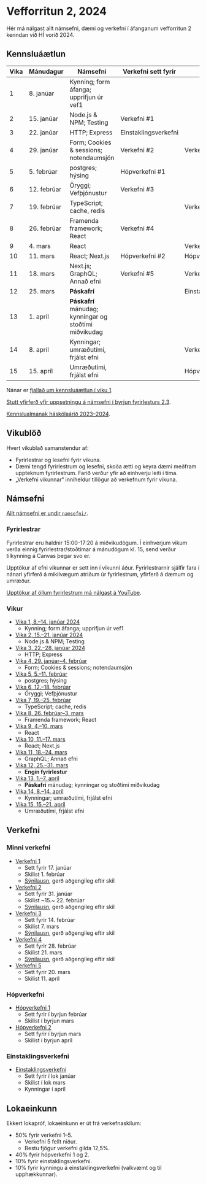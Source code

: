 # Vefforritun 2, 2024

Hér má nálgast allt námsefni, dæmi og verkefni í áfanganum vefforritun 2 kenndan við HÍ vorið 2024.

## Kennsluáætlun

| Vika | Mánudagur   | Námsefni                                               | Verkefni sett fyrir  | Skil                 |
| ---- | ----------- | ------------------------------------------------------ | -------------------- | -------------------- |
| 1    | 8. janúar   | Kynning; form áfanga; upprifjun úr vef1                |                      |                      |
| 2    | 15. janúar  | Node.js & NPM; Testing                                 | Verkefni #1          |                      |
| 3    | 22. janúar  | HTTP; Express                                          | Einstaklingsverkefni |                      |
| 4    | 29. janúar  | Form; Cookies & sessions; notendaumsjón                | Verkefni #2          | Verkefni #1          |
| 5    | 5. febrúar  | postgres; hýsing                                       | Hópverkefni #1       |                      |
| 6    | 12. febrúar | Öryggi; Vefþjónustur                                   | Verkefni #3          |                      |
| 7    | 19. febrúar | TypeScript; cache, redis                               |                      | Verkefni #2          |
| 8    | 26. febrúar | Framenda framework; React                              | Verkefni #4          |                      |
| 9    | 4. mars     | React                                                  |                      | Verkefni #3          |
| 10   | 11. mars    | React; Next.js                                         | Hópverkefni #2       | Hópverkefni #1       |
| 11   | 18. mars    | Next.js; GraphQL; Annað efni                           | Verkefni #5          | Verkefni #4          |
| 12   | 25. mars    | **Páskafrí**                                           |                      | Einstaklingsverkefni |
| 13   | 1. apríl    | **Páskafrí** mánudag; kynningar og stoðtími miðvikudag |                      |                      |
| 14   | 8. apríl    | Kynningar; umræðutími, frjálst efni                    |                      | Verkefni #5          |
| 15   | 15. apríl   | Umræðutími, frjálst efni                               |                      | Hópverkefni #2       |

Nánar er [fjallað um kennsluáætlun í viku 1](vikur/vika-01.md).

[Stutt yfirferð yfir uppsetningu á námsefni í byrjun fyrirlesturs 2.3](https://www.youtube.com/watch?v=FkYxDExWSSU).

[Kennslualmanak háskólaárið 2023–2024](https://ugla.hi.is/kennsluskra/index.php?tab=skoli&chapter=content&id=49140).

## Vikublöð

Hvert vikublað samanstendur af:

- Fyrirlestrar og lesefni fyrir vikuna.
- Dæmi tengd fyrirlestrum og lesefni, skoða ætti og keyra dæmi meðfram uppteknum fyrirlestrum. Farið verður yfir að einhverju leiti í tíma.
- „Verkefni vikunnar“ inniheldur tillögur að verkefnum fyrir vikuna.

## Námsefni

[Allt námsefni er undir `namsefni/`](/namsefni).

### Fyrirlestrar

Fyrirlestrar eru haldnir 15:00-17:20 á miðvikudögum. Í einhverjum vikum verða einnig fyrirlestrar/stoðtímar á mánudögum kl. 15, send verður tilkynning á Canvas þegar svo er.

Upptökur af efni vikunnar er sett inn í vikunni áður. Fyrirlestrarnir sjálfir fara í nánari yfirferð á mikilvægum atriðum úr fyrirlestrum, yfirferð á dæmum og umræður.

[Upptökur af öllum fyrirlestrum má nálgast á YouTube](https://www.youtube.com/playlist?list=PLRj-ccg8iozwBXaSNawCRcSNO7hZDb7Di).

### Vikur

- [Vika 1, 8.–14. janúar 2024](vikur/vika-01.md)
  - Kynning; form áfanga; upprifjun úr vef1
- [Vika 2, 15.–21. janúar 2024](vikur/vika-02.md)
  - Node.js & NPM; Testing
- [Vika 3, 22.–28. janúar 2024](vikur/vika-03.md)
  - HTTP; Express
- [Vika 4, 29. janúar–4. febrúar](vikur/vika-04.md)
  - Form; Cookies & sessions; notendaumsjón
- [Vika 5, 5.–11. febrúar](vikur/vika-05.md)
  - postgres; hýsing
- [Vika 6, 12.–18. febrúar](vikur/vika-06.md)
  - Öryggi; Vefþjónustur
- [Vika 7, 19.–25. febrúar](vikur/vika-07.md)
  - TypeScript; cache, redis
- [Vika 8, 26. febrúar–3. mars](vikur/vika-08.md)
  - Framenda framework; React
- [Vika 9, 4.–10. mars](vikur/vika-09.md)
  - React
- [Vika 10, 11.–17. mars](vikur/vika-10.md)
  - React; Next.js
- [Vika 11, 18.–24. mars](vikur/vika-11.md)
  - GraphQL; Annað efni
- [Vika 12, 25.–31. mars](vikur/vika-12.md)
  - **Engin fyrirlestur**
- [Vika 13, 1.–7. apríl](vikur/vika-13.md)
  - **Páskafrí** mánudag; kynningar og stoðtími miðvikudag
- [Vika 14, 8.–14. apríl](vikur/vika-14.md)
  - Kynningar; umræðutími, frjálst efni
- [Vika 15, 15.–21. apríl](vikur/vika-15.md)
  - Umræðutími, frjálst efni

## Verkefni

### Minni verkefni

- [Verkefni 1](https://github.com/vefforritun/vef2-2024-v1)
  - Sett fyrir 17. janúar
  - Skilist 1. febrúar
  - [Sýnilausn](https://github.com/vefforritun/vef2-2024-v1-synilausn), gerð aðgengileg eftir skil
- [Verkefni 2](https://github.com/vefforritun/vef2-2024-v2)
  - Sett fyrir 31. janúar
  - Skilist ~15.~ 22. febrúar
  - [Sýnilausn](https://github.com/vefforritun/vef2-2024-v2-synilausn), gerð aðgengileg eftir skil
- [Verkefni 3](https://github.com/vefforritun/vef2-2024-v3)
  - Sett fyrir 14. febrúar
  - Skilist 7. mars
  - [Sýnilausn](https://github.com/vefforritun/vef2-2024-v3-synilausn), gerð aðgengileg eftir skil
- [Verkefni 4](https://github.com/vefforritun/vef2-2024-v4)
  - Sett fyrir 28. febrúar
  - Skilist 21. mars
  - [Sýnilausn](https://github.com/vefforritun/vef2-2024-v4-synilausn), gerð aðgengileg eftir skil
- [Verkefni 5](https://github.com/vefforritun/vef2-2024-v5)
  - Sett fyrir 20. mars
  - Skilist 11. apríl

### Hópverkefni

- [Hópverkefni 1](https://github.com/vefforritun/vef2-2024-h1)
  - Sett fyrir í byrjun febrúar
  - Skilist í byrjun mars
- [Hópverkefni 2](https://github.com/vefforritun/vef2-2024-h2)
  - Sett fyrir í byrjun mars
  - Skilist í byrjun apríl

### Einstaklingsverkefni

- [Einstaklingsverkefni](https://github.com/vefforritun/vef2-2024-einstaklings)
  - Sett fyrir í lok janúar
  - Skilist í lok mars
  - Kynningar í apríl

## Lokaeinkunn

Ekkert lokapróf, lokaeinkunn er út frá verkefnaskilum:

- 50% fyrir verkefni 1–5.
  - Verkefni 5 fellt niður.
  - Bestu fjögur verkefni gilda 12,5%.
- 40% fyrir hópverkefni 1 og 2.
- 10% fyrir einstaklingsverkefni.
- 10% fyrir kynningu á einstaklingsverkefni (valkvæmt og til upphækkunnar).
